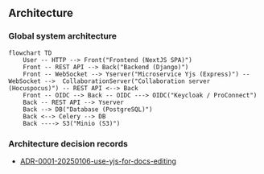 ## Architecture

### Global system architecture

```mermaid
flowchart TD
    User -- HTTP --> Front("Frontend (NextJS SPA)")
    Front -- REST API --> Back("Backend (Django)")
    Front -- WebSocket --> Yserver("Microservice Yjs (Express)") -- WebSocket -->  CollaborationServer("Collaboration server (Hocuspocus)") -- REST API <--> Back
    Front -- OIDC --> Back -- OIDC ---> OIDC("Keycloak / ProConnect")
    Back -- REST API --> Yserver
    Back --> DB("Database (PostgreSQL)")
    Back <--> Celery --> DB
    Back ----> S3("Minio (S3)")
```

### Architecture decision records

- [ADR-0001-20250106-use-yjs-for-docs-editing](./adr/ADR-0001-20250106-use-yjs-for-docs-editing.md)